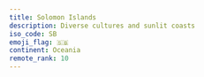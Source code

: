 ```yaml
---
title: Solomon Islands
description: Diverse cultures and sunlit coasts
iso_code: SB
emoji_flag: 🇸🇧
continent: Oceania
remote_rank: 10
---
```


